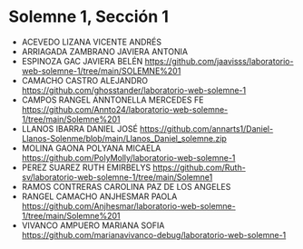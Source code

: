 # Solemne 1, Sección 1
* ACEVEDO LIZANA VICENTE ANDRÉS
* ARRIAGADA ZAMBRANO JAVIERA ANTONIA
* ESPINOZA GAC JAVIERA BELÉN https://github.com/jaavisss/laboratorio-web-solemne-1/tree/main/SOLEMNE%201
* CAMACHO CASTRO ALEJANDRO https://github.com/ghosstander/laboratorio-web-solemne-1
* CAMPOS RANGEL ANNTONELLA MERCEDES FE https://github.com/Annto24/laboratorio-web-solemne-1/tree/main/Solemne%201
* LLANOS IBARRA DANIEL JOSÉ https://github.com/annarts1/Daniel-Llanos-Solenme/blob/main/Llanos_Daniel_solemne.zip
* MOLINA GAONA POLYANA MICAELA https://github.com/PolyMolly/laboratorio-web-solemne-1
* PEREZ SUAREZ RUTH EMIRBELYS https://github.com/Ruth-sv/laboratorio-web-solemne-1/tree/main/Solemne1
* RAMOS CONTRERAS CAROLINA PAZ DE LOS ANGELES
* RANGEL CAMACHO ANJHESMAR PAOLA https://github.com/Anjhesmar/laboratorio-web-solemne-1/tree/main/Solemne%201
* VIVANCO AMPUERO MARIANA SOFIA https://github.com/marianavivanco-debug/laboratorio-web-solemne-1
